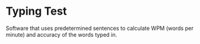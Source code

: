 # Typing Test

Software that uses predetermined sentences to calculate WPM (words per minute) and accuracy of the words typed in.
